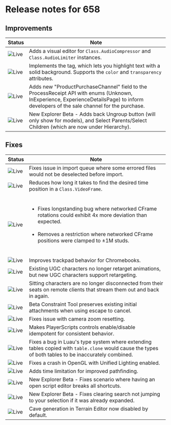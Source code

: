 # Release notes for 658

## Improvements

| Status | Note |
|--------|------|
| ![Live](https://img.shields.io/badge/Live-009E57?style=flat)  | Adds a visual editor for <code>Class.AudioCompressor</code> and <code>Class.AudioLimiter</code> instances. |
| ![Live](https://img.shields.io/badge/Live-009E57?style=flat)  | Implements the <code><mark></code> tag, which lets you highlight text with a solid background. Supports the <code>color</code> and <code>transparency</code> attributes. |
| ![Live](https://img.shields.io/badge/Live-009E57?style=flat)  | Adds new "ProductPurchaseChannel" field to the ProcessReceipt API with enums (Unknown, InExperience, ExperienceDetailsPage) to inform developers of the sale channel for the purchase. |
| ![Live](https://img.shields.io/badge/Live-009E57?style=flat)  | New Explorer Beta - Adds back Ungroup button (will only show for models), and Select Parents/Select Children (which are now under Hierarchy). |
## Fixes

| Status | Note |
|--------|------|
| ![Live](https://img.shields.io/badge/Live-009E57?style=flat)  | Fixes issue in import queue where some errored files would not be deselected before import. |
| ![Live](https://img.shields.io/badge/Live-009E57?style=flat)  | Reduces how long it takes to find the desired time position in a <code>Class.VideoFrame</code>. |
| ![Live](https://img.shields.io/badge/Live-009E57?style=flat)  | <ul><br><li>Fixes longstanding bug where networked CFrame rotations could exhibit 4x more deviation than expected.</li><br><li>Removes a restriction where networked CFrame positions were clamped to ±1M studs.</li><br></ul> |
| ![Live](https://img.shields.io/badge/Live-009E57?style=flat)  | Improves trackpad behavior for Chromebooks. |
| ![Live](https://img.shields.io/badge/Live-009E57?style=flat)  | Existing UGC characters no longer retarget animations, but new UGC characters support retargeting. |
| ![Live](https://img.shields.io/badge/Live-009E57?style=flat)  | Sitting characters are no longer disconnected from their seats on remote clients that stream them out and back in again. |
| ![Live](https://img.shields.io/badge/Live-009E57?style=flat)  | Beta Constraint Tool preserves existing initial attachments when using escape to cancel. |
| ![Live](https://img.shields.io/badge/Live-009E57?style=flat)  | Fixes issue with camera zoom resetting. |
| ![Live](https://img.shields.io/badge/Live-009E57?style=flat)  | Makes PlayerScripts controls enable/disable idempotent for consistent behavior. |
| ![Live](https://img.shields.io/badge/Live-009E57?style=flat)  | Fixes a bug in Luau's type system where extending tables copied with <code>table.clone</code> would cause the types of both tables to be inaccurately combined. |
| ![Live](https://img.shields.io/badge/Live-009E57?style=flat)  | Fixes a crash in OpenGL with Unified Lighting enabled. |
| ![Live](https://img.shields.io/badge/Live-009E57?style=flat)  | Adds time limitation for improved pathfinding. |
| ![Live](https://img.shields.io/badge/Live-009E57?style=flat)  | New Explorer Beta - Fixes scenario where having an open script editor breaks all shortcuts. |
| ![Live](https://img.shields.io/badge/Live-009E57?style=flat)  | New Explorer Beta - Fixes clearing search not jumping to your selection if it was already expanded. |
| ![Live](https://img.shields.io/badge/Live-009E57?style=flat)  | Cave generation in Terrain Editor now disabled by default. |
